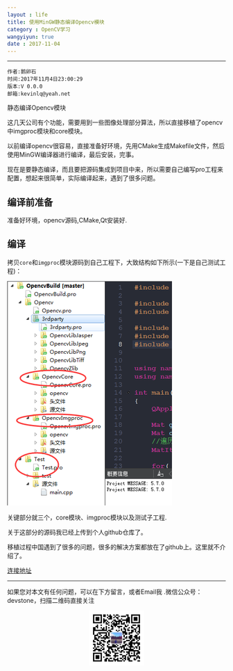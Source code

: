 ```yaml
---
layout : life
title: 使用MinGW静态编译Opencv模块
category : OpenCV学习
wangyiyun: true
date : 2017-11-04
---
```


******

    作者:鹅卵石
    时间:2017年11月4日23:00:29
    版本:V 0.0.0
    邮箱:kevinlq@yeah.net

<!-- more -->


静态编译Opencv模块

这几天公司有个功能，需要用到一些图像处理部分算法，所以直接移植了opencv中imgproc模块和core模块。

以前编译opencv很容易，直接准备好环境，先用CMake生成Makefile文件，然后使用MinGW编译器进行编译，最后安装，完事。

现在是要静态编译，而且要把源码集成到项目中来，所以需要自己编写pro工程来配置，想起来很简单，实际编译起来，遇到了很多问题。

## 编译前准备

准备好环境，opencv源码,CMake,Qt安装好.

## 编译

拷贝`core`和`imgproc`模块源码到自己工程下，大致结构如下所示(一下是自己测试工程)：

![](/res/img/blog/OpenCV学习/core-imgproc.png)

关键部分就三个，core模块、imgproc模块以及测试子工程.

关于这部分的源码我已经上传到个人github仓库了。

移植过程中国遇到了很多的问题，很多的解决方案都放在了github上。这里就不介绍了。

[连接地址](https://github.com/kevinlq/Opencv-module-build)

---

如果您对本文有任何问题，可以在下方留言，或者Email我 .微信公众号：devstone，扫描二维码直接关注
<center>
<img src="/res/img/blog/qrcode_for_devstone.jpg" width="25%" height="25%" />
</center>
